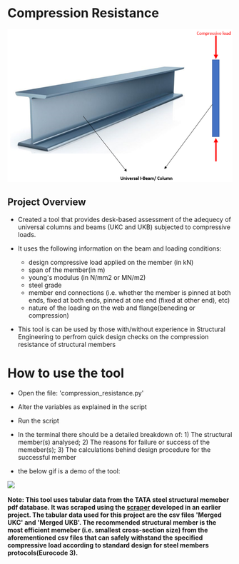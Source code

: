 # Compression Resistance

![](https://github.com/favourumeh/compression_resistance/blob/main/Universal%20I-Beam%20and%20compressive%20load%20image.png)

## Project Overview
- Created a tool that provides desk-based assessment of the adequecy of universal columns and beams (UKC and UKB) subjected to compressive loads. 
- It uses the following information on the beam and loading conditions:  
   - design compressive load applied on the member (in kN)
   - span of the member(in m)
   - young's modulus (in N/mm2 or MN/m2)
   - steel grade
   - member end connections (i.e. whether the member is pinned at both ends, fixed at both ends, pinned at one end (fixed at other end), etc)
   - nature of the loading on the web and flange(beneding or compression) 

- This tool is can be used by those with/without experience in Structural Engineering to perfrom quick design checks on the compression resistance of structural members

# How to use the tool
- Open the file: 'compression_resistance.py'  
- Alter the variables as explained in the script
- Run the script 
- In the terminal there should be a detailed breakdown of: 
      1) The structural member(s) analysed; 
      2) The reasons for failure or success of the memeber(s); 
      3) The calculations behind design procedure for the successful member

- the below gif is a demo of the tool:

![](https://github.com/favourumeh/compression_resistance/blob/main/GIF_demo.gif)


**Note: This tool uses tabular data from the TATA steel structural memeber pdf database. It was scraped using the [scraper](https://github.com/favourumeh/PDF-SCRAPE-TATA-STEEL-SECTION-TABLES) developed in an earlier project. The tabular data used for this project are the csv files 'Merged UKC' and 'Merged UKB'. The recommended structural member is the most efficient memeber (i.e. smallest cross-section size) from the aforementioned csv files that can safely withstand the specified compressive load according to standard design for steel members protocols(Eurocode 3).**





